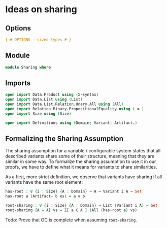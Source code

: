 # Ideas on sharing

## Options

```agda
{-# OPTIONS --sized-types #-}
```

## Module

```agda
module Sharing where
```

## Imports

```agda
open import Data.Product using (Σ-syntax)
open import Data.List using (List)
open import Data.List.Relation.Unary.All using (All)
open import Relation.Binary.PropositionalEquality using (_≡_)
open import Size using (Size)

open import Definitions using (Domain; Variant; Artifactᵥ)
```

## Formalizing the Sharing Assumption

The sharing assumption for a variable / configurable system states that all described variants share some of their structure, meaning that they are similar in some way.
To formalize the sharing assumption to use it in our proofs, we have to define what it means for variants to share similarities.

As a first, more strict definition, we observe that variants have sharing if all variants have the same root element:
```agda
has-root : ∀ {i : Size} {A : Domain} → A → Variant i A → Set
has-root a (Artifactᵥ b es) = a ≡ b

root-sharing : ∀ {i : Size} {A : Domain} → List (Variant i A) → Set
root-sharing {A = A} vs = Σ[ a ∈ A ] (All (has-root a) vs)
```

Todo: Prove that OC is complete when assuming `root-sharing`.


